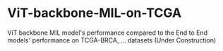 # ViT-backbone-MIL-on-TCGA
ViT backbone MIL model's performance compared to the End to End models' performance on TCGA-BRCA, ... datasets
(Under Construction)
